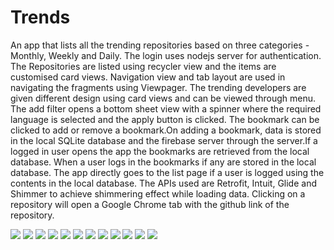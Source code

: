 # Trends
An app that lists all the trending repositories based on three categories - Monthly, Weekly and Daily.
The login uses nodejs server for authentication.
The Repositories are listed using recycler view and the items are customised card views.
Navigation view and tab layout are used in navigating the fragments using Viewpager.
The trending developers are given different design using card views and can be viewed through menu.
The add filter opens a bottom sheet view with a spinner where the required language is selected and the apply button is clicked.
The bookmark can be clicked to add or remove a bookmark.On adding a bookmark, data is stored in the local SQLite database and the 
firebase server through the server.If a logged in user opens the app the bookmarks are retrieved from the local database.
When a user logs in the bookmarks if any are stored in the local database. The app directly goes to the list page if a user is logged 
using the contents in the local database. The APIs used are Retrofit, Intuit, Glide and Shimmer to achieve shimmering effect while loading data. Clicking on a repository will open a Google Chrome
tab with the github link of the repository.


![](https://github.com/sujink1999/Trends/blob/master/Screenshot_20191107-235515.jpg)
![](https://github.com/sujink1999/Trends/blob/master/Screenshot_20191107-235524.jpg)
![](https://github.com/sujink1999/Trends/blob/master/Screenshot_20191107-235549.jpg)
![](https://github.com/sujink1999/Trends/blob/master/Screenshot_20191107-235556.jpg)
![](https://github.com/sujink1999/Trends/blob/master/Screenshot_20191107-235605.jpg)
![](https://github.com/sujink1999/Trends/blob/master/Screenshot_20191107-235617.jpg)
![](https://github.com/sujink1999/Trends/blob/master/Screenshot_20191108-004539.jpg)
![](https://github.com/sujink1999/Trends/blob/master/Screenshot_20191108-004541.jpg)
![](https://github.com/sujink1999/Trends/blob/master/Screenshot_20191108-004548.jpg)
![](https://github.com/sujink1999/Trends/blob/master/Screenshot_20191108-004550.jpg)
![](https://github.com/sujink1999/Trends/blob/master/Screenshot_20191108-005125.jpg)
![](https://mail.google.com/mail/u/0/#inbox/QgrcJHrnzwKgZmCHLWLCwBxhzfqRJrMpXTG?projector=1&messagePartId=0.1)

